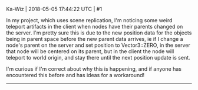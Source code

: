 Ka-Wiz | 2018-05-05 17:44:22 UTC | #1

In my project, which uses scene replication, I'm noticing some weird teleport artifacts in the client when nodes have their parents changed on the server. I'm pretty sure this is due to the new position data for the objects being in parent space before the new parent data arrives, ie if I change a node's parent on the server and set position to Vector3::ZERO, in the server that node will be centered on its parent, but in the client the node will teleport to world origin, and stay there until the next position update is sent.

I'm curious if I'm correct about why this is happening, and if anyone has encountered this before and has ideas for a workaround!

-------------------------

